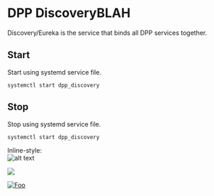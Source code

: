 # DPP DiscoveryBLAH
Discovery/Eureka is the service that binds all DPP services together. 

## Start
Start using systemd service file.

```shell
systemctl start dpp_discovery
```

## Stop
Stop using systemd service file.

```shell
systemctl start dpp_discovery
```

Inline-style:  
![alt text](https://via.placeholder.com/700x400 "Logo Title Text 1")

[<img src="https://via.placeholder.com/1700x400">](https://via.placeholder.com/1700x400)

[![Foo](http://www.google.com.au/images/nav_logo7.png)](http://google.com.au/)
